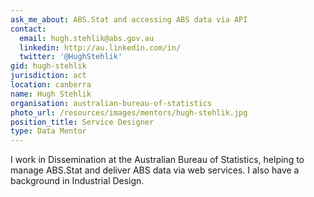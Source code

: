 ```yaml
---
ask_me_about: ABS.Stat and accessing ABS data via API
contact:
  email: hugh.stehlik@abs.gov.au
  linkedin: http://au.linkedin.com/in/
  twitter: '@HughStehlik'
gid: hugh-stehlik
jurisdiction: act
location: canberra
name: Hugh Stehlik
organisation: australian-bureau-of-statistics
photo_url: /resources/images/mentors/hugh-stehlik.jpg
position_title: Service Designer
type: Data Mentor
---
```


I work in Dissemination at the Australian Bureau of Statistics, helping to manage ABS.Stat and deliver ABS data via web services. I also have a background in Industrial Design.